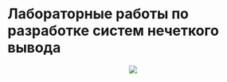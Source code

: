 # Лабораторные работы по разработке систем нечеткого вывода

<div style="text-align:center">
    <img src ="https://robofinist.ru/files/18632/filename/rtc-logo.png">
</div>